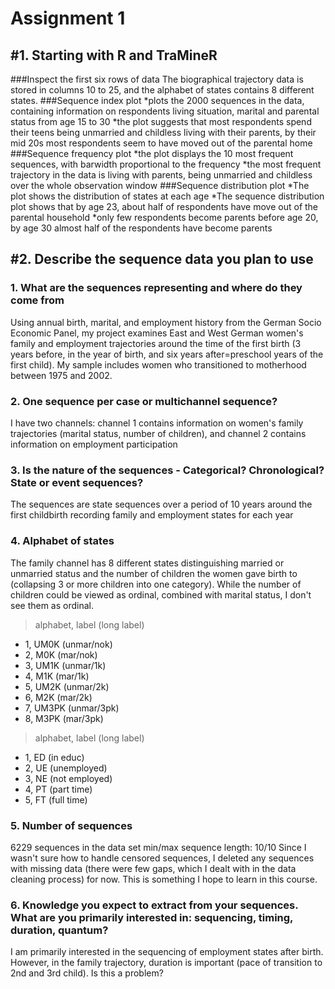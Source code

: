Assignment 1
============
#1. Starting with R and TraMineR
----------------------------

###Inspect the first six rows of data 
The biographical trajectory data is stored in columns 10 to 25, and the alphabet of states contains 8 different states.
###Sequence index plot
*plots the 2000 sequences in the data, containing information on respondents living situation, marital and parental status from age 15 to 30
*the plot suggests that most respondents spend their teens being unmarried and childless living with their parents, by their mid 20s most respondents seem to have moved out of the parental home
###Sequence frequency plot
*the plot displays the 10 most frequent sequences, with barwidth proportional to the frequency
*the most frequent trajectory in the data is living with parents, being unmarried and childless over the whole observation window
###Sequence distribution plot
*The plot shows the distribution of states at each age
*The sequence distribution plot shows that by age 23, about half of respondents have move out of the parental household
*only few respondents become parents before age 20, by age 30 almost half of the respondents have become parents


#2. Describe the sequence data you plan to use
---------------------------------------------
### 1. What are the sequences representing and where do they come from
Using annual birth, marital, and employment history from the German Socio Economic Panel, my project examines East and West German women's family and employment trajectories around the time of the first birth (3 years before, in the year of birth, and six years after=preschool years of the first child). My sample includes women who transitioned to motherhood between 1975 and 2002.

###  2. One sequence per case or multichannel sequence?
I have two channels: channel 1 contains information on women's family trajectories (marital status, number of children), and channel 2 contains information on employment participation

### 3. Is the nature of the sequences - Categorical? Chronological? State or event sequences?
The sequences are state sequences over a period of 10 years around the first childbirth recording family and employment states for each year

### 4. Alphabet of states
The family channel has 8 different states distinguishing married or unmarried status and the number of children the women gave birth to (collapsing 3 or more children into one category). While the number of children could be viewed as ordinal, combined with marital status, I don't see them as ordinal.

> alphabet, label (long label)
* 1,       UM0K     (unmar/nok)
* 2,       M0K      (mar/nok)
* 3,       UM1K     (unmar/1k)
* 4,       M1K      (mar/1k)
* 5,       UM2K     (unmar/2k)
* 6,       M2K      (mar/2k)
* 7,       UM3PK    (unmar/3pk)
* 8,       M3PK     (mar/3pk)

> alphabet, label (long label)
* 1,       ED       (in educ)
* 2,       UE       (unemployed)
* 3,       NE       (not employed)
* 4,       PT       (part time)
* 5,       FT       (full time)

### 5. Number of sequences
6229 sequences in the data set
min/max sequence length: 10/10
Since I wasn't sure how to handle censored sequences, I deleted any sequences with missing data (there were few gaps, which I dealt with in the data cleaning process) for now. This is something I hope to learn in this course.

### 6. Knowledge you expect to extract from your sequences. What are you primarily interested in: sequencing, timing, duration, quantum?
I am primarily interested in the sequencing of employment states after birth. However, in the family trajectory, duration is important (pace of transition to 2nd and 3rd child). Is this a problem?
